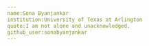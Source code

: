 ```yaml
---
name:Sona Byanjankar
institution:University of Texas at Arlington
quote:I am not alone and unacknowledged. 
github_user:sonabyanjankar 
---
```

